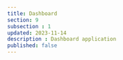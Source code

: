 ```yaml
---
title: Dashboard
section: 9
subsection : 1
updated: 2023-11-14
description : Dashboard application
published: false
---
```

